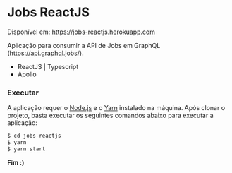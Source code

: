 # Jobs ReactJS

Disponível em: https://jobs-reactjs.herokuapp.com

Aplicação para consumir a API de Jobs em GraphQL (https://api.graphql.jobs/).

  - ReactJS | Typescript
  - Apollo

### Executar

A aplicação requer o [Node.js](https://nodejs.org/) e o [Yarn](https://yarnpkg.com/lang/en/) instalado na máquina.
Após clonar o projeto, basta executar os seguintes comandos abaixo para executar a aplicação:

```sh
$ cd jobs-reactjs
$ yarn
$ yarn start
```

**Fim :)**